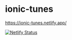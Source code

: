 # ionic-tunes

https://ionic-tunes.netlify.app/

[![Netlify Status](https://api.netlify.com/api/v1/badges/86ce1bb2-3722-420d-a61c-d8adc82f5b76/deploy-status)](https://app.netlify.com/sites/ionic-tunes/deploys)
